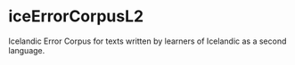 # iceErrorCorpusL2
Icelandic Error Corpus for texts written by learners of Icelandic as a second language.
